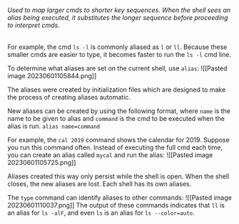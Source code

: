 ###### Used to map larger cmds to shorter key sequences. When the shell sees an alias being executed, it substitutes the longer sequence before proceeding to interpret cmds. 

For example, the cmd `ls -l` is commonly aliased as `l` or `ll`.  Because these smaller cmds are easier to type, it becomes faster to run the `ls -l` cmd line.

To determine what aliases are set on the current shell, use `alias`:
![[Pasted image 20230601105844.png]]

The aliases were created by initialization files which are designed to make the process of creating aliases automatic.

New aliases can be created by using the following format, where `name` is the name to be given to alias and `command` is the cmd to be executed when the alias is run.
`alias name=command`

For example, the `cal 2019` command shows the calendar for 2019. Suppose you run this command often. Instead of executing the full cmd each time, you can create an alias called `mycal` and run the alias:
![[Pasted image 20230601105725.png]]

Aliases created this way only persist while the shell is open. When the shell closes, the new aliases are lost. Each shell has its own aliases. 

The `type` command can identify aliases to other commands:
![[Pasted image 20230601110037.png]]
The output of these commands indicates that `ll` is an alias for `ls -alF`, and even `ls` is an alias for `ls --color=auto`.